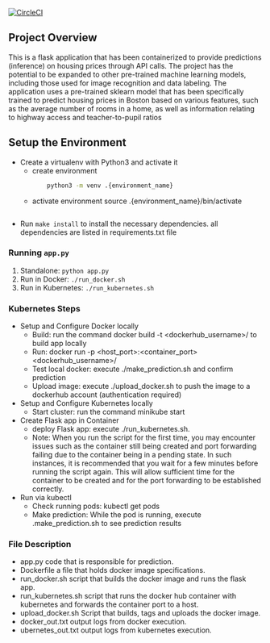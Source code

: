 [![CircleCI](https://dl.circleci.com/status-badge/img/gh/abelasfaw/project-ml-microservice-kubernetes/tree/main.svg?style=svg)](https://dl.circleci.com/status-badge/redirect/gh/abelasfaw/project-ml-microservice-kubernetes/tree/main)

## Project Overview
This is a flask application that has been containerized to provide predictions (inference) on housing prices through API calls. The project has the potential to be expanded to other pre-trained machine learning models, including those used for image recognition and data labeling. The application uses a pre-trained sklearn model that has been specifically trained to predict housing prices in Boston based on various features, such as the average number of rooms in a home, as well as information relating to highway access and teacher-to-pupil ratios

## Setup the Environment
* Create a virtualenv with Python3 and activate it 
  * create environment
    ```bash
        python3 -m venv .{environment_name}
  * activate environment
        source .{environment_name}/bin/activate
    ```
* Run `make install` to install the necessary dependencies. all dependencies are listed in requirements.txt file

### Running `app.py`

1. Standalone:  `python app.py`
2. Run in Docker:  `./run_docker.sh`
3. Run in Kubernetes:  `./run_kubernetes.sh`

### Kubernetes Steps

* Setup and Configure Docker locally
  * Build: run the command docker build -t <dockerhub_username>/<image-tag-name> to build app locally
  * Run: docker run -p <host_port>:<container_port> <dockerhub_username>/<image-tag-name>
  * Test local docker: execute ./make_prediction.sh and confirm prediction
  * Upload image: execute ./upload_docker.sh to push the image to a dockerhub account (authentication required)
* Setup and Configure Kubernetes locally
  * Start cluster: run the command minikube start
* Create Flask app in Container
  * deploy Flask app: execute ./run_kubernetes.sh. 
  * Note: When you run the script for the first time, you may encounter issues such as the container still being created and port forwarding failing due to the           container being in a pending state. In such instances, it is recommended that you wait for a few minutes before running the script again. This will              allow sufficient time for the container to be created and for the port forwarding to be established correctly.
* Run via kubectl
  * Check running pods: kubectl get pods
  * Make prediction: While the pod is running, execute .make_prediction.sh to see prediction results

### File Description
* app.py code that is responsible for prediction.
* Dockerfile a file that holds docker image specifications.
* run_docker.sh script that builds the docker image and runs the flask app.
* run_kubernetes.sh script that runs the docker hub container with kubernetes and forwards the container port to a host.
* upload_docker.sh Script that builds, tags and uploads the docker image.
* docker_out.txt output logs from docker execution.
* ubernetes_out.txt output logs from kubernetes execution.
